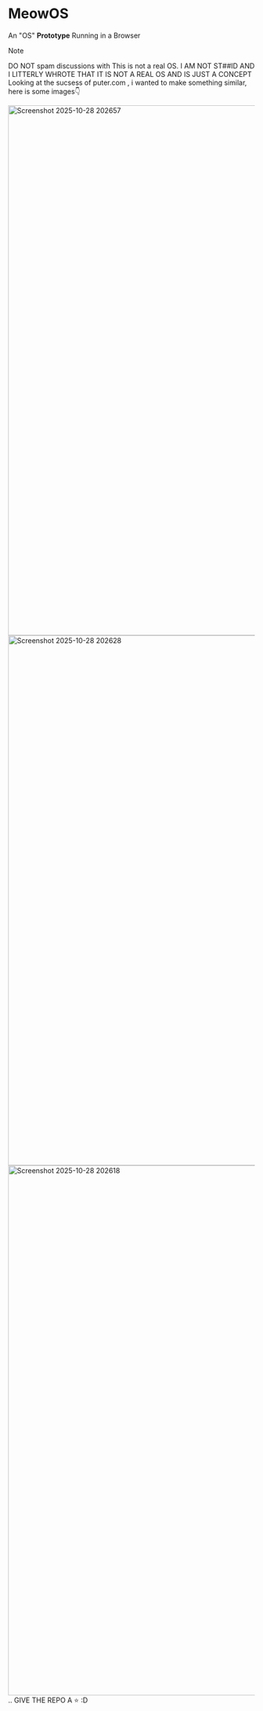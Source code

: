 # MeowOS
An "OS" **Prototype** Running in a Browser
> [!NOTE]
> DO NOT spam discussions with This is not a real OS. I AM NOT ST##ID AND I LITTERLY WHROTE THAT IT IS NOT A REAL OS AND IS JUST A CONCEPT
Looking at the sucsess of puter.com , i wanted to make something similar, here is some images👇
<img width="1920" height="1080" alt="Screenshot 2025-10-28 202657" src="https://github.com/user-attachments/assets/cf545fbb-280b-4f07-b2e3-b34c46ee4ade" />
<img width="1920" height="1080" alt="Screenshot 2025-10-28 202628" src="https://github.com/user-attachments/assets/13754b5a-c47e-4042-b7c7-baba7e19d6d8" />
<img width="1920" height="1080" alt="Screenshot 2025-10-28 202618" src="https://github.com/user-attachments/assets/6a5e062c-f47e-4f6f-aa0c-85138ab59834" />
.. GIVE THE REPO A ⭐️ :D